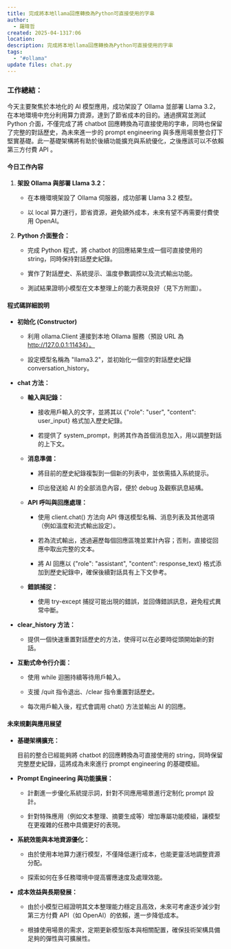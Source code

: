 ```yaml
---
title: 完成將本地llama回應轉換為Python可直接使用的字串
author:
  - 羅暐哲
created: 2025-04-1317:06
location: 
description: 完成將本地llama回應轉換為Python可直接使用的字串
tags:
  - "#ollama"
update files: chat.py
---
```

### **工作總結：**

今天主要聚焦於本地化的 AI 模型應用，成功架設了 Ollama 並部署 Llama 3.2，在本地環境中充分利用算力資源，達到了節省成本的目的。通過撰寫並測試 Python 介面，不僅完成了將 chatbot 回應轉換為可直接使用的字串，同時也保留了完整的對話歷史，為未來進一步的 prompt engineering 與多應用場景整合打下堅實基礎。此一基礎架構將有助於後續功能擴充與系統優化，之後應該可以不依賴第三方付費 API 。

#### **今日工作內容**

1. **架設 Ollama 與部署 Llama 3.2：**
    
    - 在本機環境架設了 Ollama 伺服器，成功部署 Llama 3.2 模型。
        
    - 以 local 算力運行，節省資源，避免額外成本，未來有望不再需要付費使用 OpenAI。
        
    
2. **Python 介面整合：**
    
    - 完成 Python 程式，將 chatbot 的回應結果生成一個可直接使用的 string，同時保持對話歷史紀錄。
        
    - 實作了對話歷史、系統提示、溫度參數調控以及流式輸出功能。
        
    - 測試結果證明小模型在文本整理上的能力表現良好（見下方附圖）。

#### **程式碼詳細說明**

- **初始化 (Constructor)**
    
    - 利用 ollama.Client 連接到本地 Ollama 服務（預設 URL 為 http://127.0.0.1:11434）。
        
    - 設定模型名稱為 "llama3.2"，並初始化一個空的對話歷史紀錄 conversation_history。
        
- **chat 方法：**
    
    - **輸入與記錄：**
        
        - 接收用戶輸入的文字，並將其以 {"role": "user", "content": user_input} 格式加入歷史紀錄。
            
        - 若提供了 system_prompt，則將其作為首個消息加入，用以調整對話的上下文。
            
        
    - **消息準備：**
        
        - 將目前的歷史紀錄複製到一個新的列表中，並依需插入系統提示。
            
        - 印出發送給 AI 的全部消息內容，便於 debug 及觀察訊息結構。
            
        
    - **API 呼叫與回應處理：**
        
        - 使用 client.chat() 方法向 API 傳送模型名稱、消息列表及其他選項（例如溫度和流式輸出設定）。
            
        - 若為流式輸出，透過遍歷每個回應區塊並累計內容；否則，直接從回應中取出完整的文本。
            
        - 將 AI 回應以 {"role": "assistant", "content": response_text} 格式添加到歷史紀錄中，確保後續對話具有上下文參考。
            
        
    - **錯誤捕捉：**
        
        - 使用 try-except 捕捉可能出現的錯誤，並回傳錯誤訊息，避免程式異常中斷。
            
- **clear_history 方法：**
    
    - 提供一個快速重置對話歷史的方法，使得可以在必要時從頭開始新的對話。
        
    
- **互動式命令行介面：**
    
    - 使用 while 迴圈持續等待用戶輸入。
        
    - 支援 /quit 指令退出、/clear 指令重置對話歷史。
        
    - 每次用戶輸入後，程式會調用 chat() 方法並輸出 AI 的回應。
        
#### **未來規劃與應用展望**

- **基礎架構擴充：**
    
    目前的整合已經能夠將 chatbot 的回應轉換為可直接使用的 string，同時保留完整歷史紀錄，這將成為未來進行 prompt engineering 的基礎模組。
    
- **Prompt Engineering 與功能擴展：**
    
    - 計劃進一步優化系統提示詞，針對不同應用場景進行定制化 prompt 設計。
        
    - 針對特殊應用（例如文本整理、摘要生成等）增加專屬功能模組，讓模型在更複雜的任務中具備更好的表現。
        
    
- **系統效能與本地資源優化：**
    
    - 由於使用本地算力運行模型，不僅降低運行成本，也能更靈活地調整資源分配。
        
    - 探索如何在多任務環境中提高響應速度及處理效能。
        
    
- **成本效益與長期發展：**
    
    - 由於小模型已經證明其文本整理能力穩定且高效，未來可考慮逐步減少對第三方付費 API（如 OpenAI）的依賴，進一步降低成本。
        
    - 根據使用場景的需求，定期更新模型版本與相關配置，確保技術架構具備足夠的彈性與可擴展性。